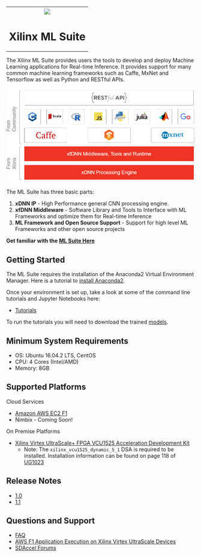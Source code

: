 <table style="width:100%">
<tr>
<th width="100%" colspan="6"><img src="https://www.xilinx.com/content/dam/xilinx/imgs/press/media-kits/corporate/xilinx-logo.png" width="30%"/><h1>Xilinx ML Suite</h2>
</th>
</table>

The Xilinx ML Suite provides users the tools to develop and deploy Machine Learning applications for Real-time Inference. It provides support for many common machine learning frameworks such as Caffe, MxNet and Tensorflow as well as Python and RESTful APIs.

![](docs/tutorials/img/stack.png)

The ML Suite has three basic parts:
1. **xDNN IP** - High Performance general CNN processing engine.
2. **xfDNN Middleware** - Software Library and Tools to Interface with ML Frameworks and optimize them for Real-time Inference
3. **ML Framework and Open Source Support**  - Support for high level ML Frameworks and other open source projects

**Get familiar with the [ML Suite Here][]**

## Getting Started
The ML Suite requires the installation of the Anaconda2 Virtual Environment Manager. Here is a tutorial to [install Anaconda2][].

Once your environment is set up, take a look at some of the command line tutorials and Jupyter Notebooks here:
- [Tutorials][]

To run the tutorials you will need to download the trained [models]. 

## Minimum System Requirements
- OS: Ubuntu 16.04.2 LTS, CentOS
- CPU: 4 Cores (Intel/AMD)
- Memory: 8GB

## Supported Platforms
Cloud Services
 - [Amazon AWS EC2 F1][]
 - Nimbix - Coming Soon! 

 On Premise Platforms
 - [Xilinx Virtex UltraScale+ FPGA VCU1525 Acceleration Development Kit][]
    - Note: The `xilinx_vcu1525_dynamic_5_1` DSA is required to be installed. Installation information can be found on page 118 of [UG1023][]


## Release Notes
 - [1.0][]
 - [1.1][]

## Questions and Support

- [FAQ][]
- [AWS F1 Application Execution on Xilinx Virtex UltraScale Devices][]
- [SDAccel Forums][]


[install Anaconda2]: docs/tutorials/anaconda.md
[models]: docs/tutorials/models.md
[Amazon AWS EC2 F1]: https://aws.amazon.com/marketplace/pp/B077FM2JNS
[Xilinx Virtex UltraScale+ FPGA VCU1525 Acceleration Development Kit]: https://www.xilinx.com/products/boards-and-kits/vcu1525-a.html
[AWS F1 Application Execution on Xilinx Virtex UltraScale Devices]: https://github.com/aws/aws-fpga/blob/master/SDAccel/README.md
[SDAccel Forums]: https://forums.xilinx.com/t5/SDAccel/bd-p/SDx
[Tutorials]: docs/tutorials/README.md
[1.0]: docs/release-notes/1.0.md
[1.1]: docs/release-notes/1.1.md
[UG1023]: https://www.xilinx.com/support/documentation/sw_manuals/xilinx2017_4/ug1023-sdaccel-user-guide.pdf
[FAQ]: docs/tutorials/faq.md
[ML Suite here]: docs/tutorials/ml-suite-overview.md

